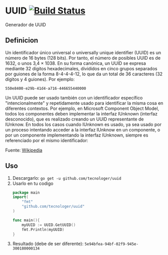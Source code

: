 # UUID [![Build Status](https://travis-ci.org/Tecnologer/UUID.svg?branch=master)](https://travis-ci.org/Tecnologer/UUID)
Generador de UUID

## Definicion

Un identificador único universal o universally unique identifier (UUID) es un número de 16 bytes (128 bits). Por tanto, el número de posibles UUID es de 1632, o unos 3,4 × 1038. En su forma canónica, un UUID se expresa mediante 32 dígitos hexadecimales, divididos en cinco grupos separados por guiones de la forma 8-4-4-4-12, lo que da un total de 36 caracteres (32 dígitos y 4 guiones). Por ejemplo:

`550e8400-e29b-41d4-a716-446655440000`

Un UUID puede ser usado también con un identificador específico "intencionalmente" y repetidamente usado para identificar la misma cosa en diferentes contextos. Por ejemplo, en Microsoft Component Object Model, todos los componentes deben implementar la interfaz IUnknown (interfaz desconocido), que es realizado creando un UUID representante de IUnknow. En todos los casos cuando IUnknown es usado, ya sea usado por un proceso intentando acceder a la interfaz IUnknow en un componente, o por un componente implementando la interfaz IUnknown, siempre es referenciado por el mismo identificador:

Fuente: [Wikipedia][1]

## Uso

1. Descargarlo: `go get -u github.com/tecnologer/uuid`
2. Usarlo en tu codigo
    ```Go
    package main
    import(
        "fmt"
        "github.com/tecnologer/uuid"
    )

    func main(){
        myUUID := UUID.GetUUID()
        fmt.Println(myUUID)
    }
3. Resultado (debe de ser diferente): `5e94bfea-94bf-02f9-945e-300180000134`

[1]: <https://es.wikipedia.org/wiki/Identificador_%C3%BAnico_universal>

